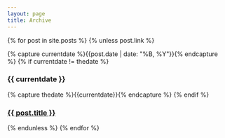 ```yaml
---
layout: page
title: Archive
---
```


{% for post in site.posts %}
{% unless post.link %}
<section class="date-section">
{% capture currentdate %}{{post.date | date: "%B, %Y"}}{% endcapture %}
{% if currentdate != thedate %}
<h3 class="date">{{ currentdate }}</h3>
{% capture thedate %}{{currentdate}}{% endcapture %}
{% endif %}
<article class="post-preview">
<h3 class="post-title"><a href="{% if post.link %}{{ post.link }}{% else %}{{ post.url }}{% endif %}">{{ post.title }}</a></h3>
</article>
</section>
{% endunless %}
{% endfor %}
